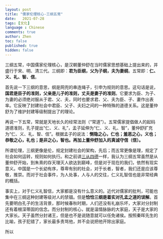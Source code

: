 ```yaml
---
layout: post
title: "儒家伦理核心-三纲五常"
date:   2021-07-28
tags: [文化]
language : Chinese
comments: true
author: Zhen
toc: false
published: true
hidden: false
---
```

三纲五常，中国儒家伦理核心，是汉朝董仲舒在当时儒家思想基础上提出来的，并盛行于宋、明、清三代。三纲即：**君为臣纲，父为子纲，夫为妻纲**。五常即：**仁、义、礼、智、信**。

首先说一下三纲的意思，纲是网兜的串连绳子，引申为规则的意思。这句话是说，**国君是臣子的准则，父亲是儿子的准则，丈夫是妻子的准则**。它要求为臣、为子、为妻的必须绝对服从于君、父、夫，同时也要求君、父、夫为臣、子、妻作出表率。它反映了封建社会中君臣、父子、夫妇之间的一种特殊的道德关系。这是董仲舒为了维护封建等级制提出了的理论。

再说一下五常，常就是天地长久的经常法则（“常道”）。五常儒家提倡做人的起码道德准则，孔子提出“仁、义、礼”，孟子延伸为“仁、义、礼、智”，董仲舒扩充为“仁、义、礼、智、信”。根据孟子的说法：**恻隐之心，仁也；羞恶之心，义也；恭敬之心，礼也；是非之心，智也。再加上董仲舒加入的真诚守信（信）。**

所谓伦理，三纲更像是伦，规定封建社会的架构，先后；而五常更像是理，规定了社会如何运转，规则如何执行。和之前讲[三从四德](/你们都误会三从四德了)一样，我认为三纲五常虽然是从董仲舒开始，到朱熹的存天理灭人欲达到巅峰，但是对于现在的我们，依然有现实意义。中国是一个长幼有序，尊卑有别的社会，对于长者，智者，我们还是应该尊敬，推崇。而对于社会事件，为人处事，人与人的交往，仁义礼智信也是非常经典的概括。

事实上，对于仁义礼智信，大家都是没有什么意义的。近代对儒家的批判，可能也集中在三纲这种封建等级对人的禁锢。但是**恰恰三纲是着实对孔孟之道的误解**。首先要明白孔子的生活背景，那时候春秋时期，人们还没有礼崩乐坏，大家对分封制还有着根深蒂固的信念。而分封制的核心，就是温情脉脉的大家庭，天子是大家的大家长。天子虽然分封诸王，但是也不是说随意就可以任免诸侯。按照秦晖先生的比喻，孩子犯错了，家长最多责骂他，并不会说把他开除出家庭。

所以
<!--stackedit_data:
eyJoaXN0b3J5IjpbLTIwODEwOTM4MDksLTE0NzAwNDEwMiwxNj
kwOTAwNTc5LDE2NzQ2MTA3Niw1NDM5Njc0OTMsNTkxOTY1MDMs
LTEyNjkyODE5OTcsODczMTc3MjE0XX0=
-->